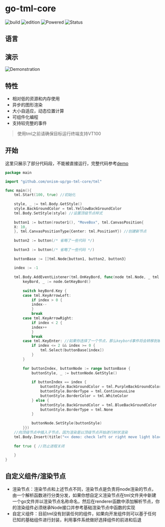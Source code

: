 # go-tml-core


![build](https://img.shields.io/badge/build-passing-green)
![edition](https://img.shields.io/badge/edition-v0.0.2-orange)
![Powered](https://img.shields.io/badge/Powered%20by-onism-blue)
![Status](https://img.shields.io/badge/Status-Test%20phase-red)

## 语言


## 演示
![Demonstration](https://raw.githubusercontent.com/onism-up/go-tml-core/main/static/medium/demo.gif)

## 特性
- 相对低的资源和内存使用
- 异步的图形渲染
- 大小自适应，动态位置计算
- 可组件化编程
- 支持较完整的事件

> 使用tml之前请确保目标运行终端支持VT100
## 开始
这里只展示了部分代码段，不能被直接运行，完整代码参考[demo](github.com/onism-up/go-tml-core/tree/main/demo)
```go
package main

import "github.com/onism-up/go-tml-core/tml"

func main(){
    tml.Start(100, true) //初始化
    
    style, _ := tml.Body.GetStyle()
    style.BackGroundColor = tml.YellowBackGroundColor
	tml.Body.SetStyle(style) //设置顶级节点样式
    
    button1 := button(router1(), "MoveBox", tml.CanvasPosition{
    X: 10,
    }, tml.CanvasPositionType{Center: tml.PositionY}) //创建新节点
    
    button2 := button(/* 省略了一些代码 */)
    
    button3 := button(/* 省略了一些代码 */)
    
    buttonBase := []tml.Node{button1, button2, button3}
    
    index := -1
	
    tml.Body.AddEventListener(tml.OnKeyBord, func(node tml.Node, _ tml.Node) { //键盘事件监听
        keyBord, _ := node.GetKeyBord()
        
        switch keyBord.Key {
        case tml.KeyArrowLeft:
            if index > 0 {
            index--
            }
            break   
        case tml.KeyArrowRight:
            if index < 2 {
            index++
            }
            break
        case tml.KeyEnter: //如果你选择了一个节点，那么keybord事件将会转移到被选择的节点
            if index <= 2 && index >= 0 {
                tml.Select(buttonBase[index])
            }
        }
        
        for buttonIndex, buttonNode := range buttonBase {
            buttonStyle, _ := buttonNode.GetStyle()
            
            if buttonIndex == index {
                buttonStyle.BackGroundColor = tml.PurpleBackGroundColor
                buttonStyle.BorderType = tml.ContinuousLine
                buttonStyle.BorderColor = tml.WhiteColor
            } else {
                buttonStyle.BackGroundColor = tml.BlueBackGroundColor
                buttonStyle.BorderType = tml.None
            }
            
            buttonNode.SetStyle(buttonStyle)
        }})
    //向顶级节点中插入子节点，因为渲染是以顶级节点开始进行树状渲染	
    tml.Body.Insert(title("<< demo: check left or right move light block >>"), button1, button2, button3)
	
    for true { //防止进程关闭
		
    }
}
```
## 自定义组件/渲染节点
- 渲染节点：渲染节点和上述节点不同，渲染节点是负责将node渲染的节点，由一个解析函数进行分类分发，如果你想自定义渲染节点在tml文件夹中新建一个go文件并以渲染节点名称命名，然后在renderer函数中添加解析节点，你的渲染组件必须继承Node接口并参考基础渲染节点中函数的实现
- 自定义组件：目前tml没有封装任何的组件，如果向开发组件则可以基于任何已知的基础组件进行封装，利用事件系统做好选择组件的前进和后退